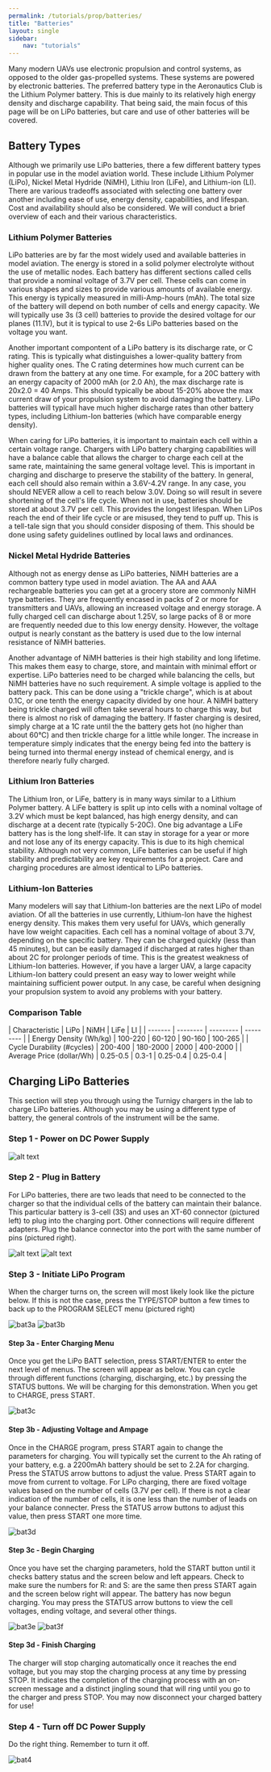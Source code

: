 ```yaml
---
permalink: /tutorials/prop/batteries/
title: "Batteries"
layout: single
sidebar:
    nav: "tutorials"
---
```

Many modern UAVs use electronic propulsion and control systems, as opposed to the older gas-propelled systems. These systems are powered by electronic batteries. The preferred battery type in the Aeronautics Club is the Lithium Polymer battery. This is due mainly to its relatively high energy density and discharge capability. That being said, the main focus of this page will be on LiPo batteries, but care and use of other batteries will be covered.

## Battery Types
Although we primarily use LiPo batteries, there a few different battery types in popular use in the model aviation world. These include Lithium Polymer (LiPo), Nickel Metal Hydride (NiMH), Lithiu Iron (LiFe), and Lithium-ion (LI). There are various tradeoffs associated with selecting one battery over another including ease of use, energy density, capabilities, and lifespan. Cost and availability should also be considered. We will conduct a brief overview of each and their various characteristics.

### Lithium Polymer Batteries
LiPo batteries are by far the most widely used and available batteries in model aviation. The energy is stored in a solid polymer electrolyte without the use of metallic nodes. Each battery has different sections called cells that provide a nominal voltage of 3.7V per cell. These cells can come in various shapes and sizes to provide various amounts of available energy. This energy is typically measured in milli-Amp-hours (mAh). The total size of the battery will depend on both number of cells and energy capacity. We will typically use 3s (3 cell) batteries to provide the desired voltage for our planes (11.1V), but it is typical to use 2-6s LiPo batteries based on the voltage you want.

Another important compontent of a LiPo battery is its discharge rate, or C rating. This is typically what distinguishes a lower-quality battery from higher quality ones. The C rating determines how much current can be drawn from the battery at any one time. For example, for a 20C battery with an energy capacity of 2000 mAh (or 2.0 Ah), the max discharge rate is 20x2.0 = 40 Amps. This should typically be about 15-20% above the max current draw of your propulsion system to avoid damaging the battery. LiPo batteries will typicall have much higher discharge rates than other battery types, including Lithium-Ion batteries (which have comparable energy density). 

When caring for LiPo batteries, it is important to maintain each cell within a certain voltage range. Chargers with LiPo battery charging capabilities will have a balance cable that allows the charger to charge each cell at the same rate, maintaining the same general voltage level. This is important in charging and discharge to preserve the stability of the battery. In general, each cell should also remain within a 3.6V-4.2V range. In any case, you should NEVER allow a cell to reach below 3.0V. Doing so will result in severe shortening of the cell's life cycle. When not in use, batteries should be stored at about 3.7V per cell. This provides the longest lifespan. When LiPos reach the end of their life cycle or are misused, they tend to puff up. This is a tell-tale sign that you should consider disposing of them. This should be done using safety guidelines outlined by local laws and ordinances.

### Nickel Metal Hydride Batteries
Although not as energy dense as LiPo batteries, NiMH batteries are a common battery type used in model aviation. The AA and AAA rechargeable batteries you can get at a grocery store are commonly NiMH type batteries. They are frequently encased in packs of 2 or more for transmitters and UAVs, allowing an increased voltage and energy storage. A fully charged cell can discharge about 1.25V, so large packs of 8 or more are frequently needed due to this low energy density. However, the voltage output is nearly constant as the battery is used due to the low internal resistance of NiMH batteries.

Another advantage of NiMH batteries is their high stability and long lifetime. This makes them easy to charge, store, and maintain with minimal effort or expertise. LiPo batteries need to be charged while balancing the cells, but NiMH batteries have no such requirement. A simple voltage is applied to the battery pack. This can be done using a "trickle charge", which is at about 0.1C, or one tenth the energy capacity divided by one hour. A NiMH battery being trickle charged will often take several hours to charge this way, but there is almost no risk of damaging the battery. If faster charging is desired, simply charge at a 1C rate until the the battery gets hot (no higher than about 60°C) and then trickle charge for a little while longer. The increase in temperature simply indicates that the energy being fed into the battery is being turned into thermal energy instead of chemical energy, and is therefore nearly fully charged.

### Lithium Iron Batteries
The Lithium Iron, or LiFe, battery is in many ways similar to a Lithium Polymer battery. A LiFe battery is split up into cells with a nominal voltage of 3.2V which must be kept balanced, has high energy density, and can discharge at a decent rate (typically 5-20C). One big advantage a LiFe battery has is the long shelf-life. It can stay in storage for a year or more and not lose any of its energy capacity. This is due to its high chemical stability. Although not very common, LiFe batteries can be useful if high stability and predictability are key requirements for a project. Care and charging procedures are almost identical to LiPo batteries.

### Lithium-Ion Batteries
Many modelers will say that Lithium-Ion batteries are the next LiPo of model aviation. Of all the batteries in use currently, Lithium-Ion have the highest energy density. This makes them very useful for UAVs, which generally have low weight capacities. Each cell has a nominal voltage of about 3.7V, depending on the specific battery. They can be charged quickly (less than 45 minutes), but can be easily damaged if discharged at rates higher than about 2C for prolonger periods of time. This is the greatest weakness of Lithium-Ion batteries. However, if you have a larger UAV, a large capacity Lithium-Ion battery could present an easy way to lower weight while maintaining sufficient power output. In any case, be careful when designing your propulsion system to avoid any problems with your battery.

### Comparison Table

| Characteristic | LiPo | NiMH | LiFe | LI |
| ------- | -------- | --------- | --------- |
| Energy Density (Wh/kg) | 100-220 | 60-120 | 90-160 | 100-265 |
| Cycle Durability (#cycles) | 200-400 | 180-2000 | 2000 | 400-2000 |
| Average Price (dollar/Wh) | 0.25-0.5 | 0.3-1 | 0.25-0.4 | 0.25-0.4 |

## Charging LiPo Batteries
This section will step you through using the Turnigy chargers in the lab to charge LiPo batteries. Although you may be using a different type of battery, the general controls of the instrument will be the same.


### Step 1 - Power on DC Power Supply

![alt text](./figures/chargebatt1.jpg)

### Step 2 - Plug in Battery
For LiPo batteries, there are two leads that need to be connected to the charger so that the individual cells of the battery can maintain their balance. This particular battery is 3-cell (3S) and uses an XT-60 connector (pictured left) to plug into the charging port. Other connections will require different adapters. Plug the balance connector into the port with the same number of pins (pictured right).

![alt text](./figures/chargebatt2a.jpg) ![alt text](./figures/chargebatt2b.jpg)

### Step 3 - Initiate LiPo Program
When the charger turns on, the screen will most likely look like the picture below. If this is not the case, press the TYPE/STOP button a few times to back up to the PROGRAM SELECT menu (pictured right)

![bat3a](./figures/Bat3a.jpg) ![bat3b](./figures/Bat3b.jpg)

#### Step 3a - Enter Charging Menu
Once you get the LiPo BATT selection, press START/ENTER to enter the next level of menus. The screen will appear as below. You can cycle through different functions (charging, discharging, etc.) by pressing the STATUS buttons. We will be charging for this demonstration. When you get to CHARGE, press START.

![bat3c](./figures/Bat3c.jpg)

#### Step 3b - Adjusting Voltage and Ampage
Once in the CHARGE program, press START again to change the parameters for charging. You will typically set the current to the Ah rating of your battery, e.g. a 2200mAh battery should be set to 2.2A for charging. Press the STATUS arrow buttons to adjust the value. Press START again to move from current to voltage. For LiPo charging, there are fixed voltage values based on the number of cells (3.7V per cell). If there is not a clear indication of the number of cells, it is one less than the number of leads on your balance connecter. Press the STATUS arrow buttons to adjust this value, then press START one more time.

![bat3d](./figures/Bat3d.jpg)

#### Step 3c - Begin Charging
Once you have set the charging parameters, hold the START button until it checks battery status and the screen below and left appears. Check to make sure the numbers for R: and S: are the same then press START again and the screen below right will appear. The battery has now begun charging. You may press the STATUS arrow buttons to view the cell voltages, ending voltage, and several other things.

![bat3e](./figures/Bat3e.jpg) ![bat3f](./figures/Bat3e.jpg)

#### Step 3d - Finish Charging
The charger will stop charging automatically once it reaches the end voltage, but you may stop the charging process at any time by pressing STOP. It indicates the completion of the charging process with an on-screen message and a distinct jingling sound that will ring until you go to the charger and press STOP. You may now disconnect your charged battery for use!



### Step 4 - Turn off DC Power Supply

Do the right thing. Remember to turn it off.

![bat4](./figures/Bat4.jpg)





